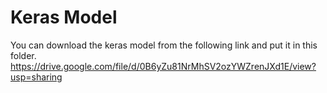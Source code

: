 # Keras Model

You can download the keras model from the following link and put it in this folder.
https://drive.google.com/file/d/0B6yZu81NrMhSV2ozYWZrenJXd1E/view?usp=sharing 


